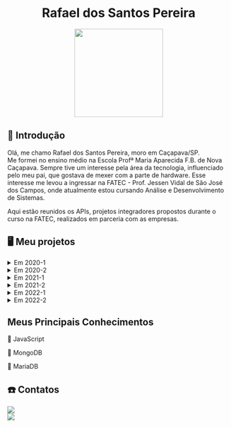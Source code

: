 <body>
  <div align="center">
    <h1>Rafael dos Santos Pereira</h1>
    <kbd><img src="https://avatars.githubusercontent.com/rafaeldossper" width="200px" height="200px"/></kbd>
    
  </div>
</body>

## 📓 Introdução


Olá, me chamo Rafael dos Santos Pereira, moro em Caçapava/SP. <br>
Me formei no ensino médio na Escola Profª Maria Aparecida F.B. de Nova Caçapava. Sempre tive um interesse pela área da tecnologia, influenciado pelo meu pai, que gostava de mexer com a parte de hardware. Esse interesse me levou a ingressar na FATEC - Prof. Jessen Vidal de São José dos Campos, onde atualmente estou cursando Análise e Desenvolvimento de Sistemas.
<br> 

Aqui estão reunidos os APIs, projetos integradores propostos durante o curso na FATEC, realizados em parceria com as empresas.<br /> 


## :desktop_computer: Meu projetos

<details>
  <summary>Em 2020-1</summary>

  ## SlimSystem
  
No primeiro projeto integrador proposto foi desenvolvido um aplicativo mobile de segurança domiciliar, que faz o gerenciamento e controle de câmeras e alarmes para a segurança. Utilizamos a programação modular, que enfatiza a separação da funcionalidade de um programa em módulos independentes e intercambiáveis.

<br> 

#### :handshake: Parceiro Acadêmico:
- [FATEC - Prof. Jessen Vidal](http://fatecsjc-prd.azurewebsites.net)

- Prof. Jean Carlos Lourenço Costa, disciplina de Programação em Microinformática.

  <br> 


#### :warning: Problema:
Falta de controle e monitoramento eficaz de segurança domiciliar, o que leva a preocupações com a segurança dos moradores e de seus bens quando estão ausentes.

<br> 

#### :old_key: Solução:
Aplicativo de segurança doméstica que ofereça aos usuários conforto, segurança e praticidade, permitindo controle e monitoramento em qualquer lugar, através de um dispositivo móvel conectado à internet, com foco na autonomia total do cliente sobre a segurança de sua residência a qualquer momento.

<br> 

#### :computer: Tecnologias Utilizadas:
Foram utilizadas as plataformas Kodular/App Inventor no desenvolvimento do aplicativo e o Firebase para o armazenamento e fornecimento de dados.

- #### Firebase
O Firebase fornece um banco de dados em tempo real e back-end como um serviço. O serviço fornece aos desenvolvedores de aplicativos uma API que permite que os dados sejam sincronizados entre clientes e armazenados na nuvem do Firebase.

 - #### Kodular/AppInventor
Plataformas usadas para desenvolvimento de aplicativos android, baseada em blocos lógicos. Foi desenvolvido toda a aplicação do projeto usando programação em blocos.

<br> 
    
#### :1st_place_medal: Contribuições Pessoais:
Durante o desenvolvimento desse projeto minha contribuição foi na parte do backend da aplicação, o sistema de login, chamadas telefônicas e notificações de acompanhamento de atividades foram construídas através dos blocos lógicos nas plataformas de desenvolvimento de aplicativos android.

<br> 

  
#### Hard Skills:
- **Kodular/AppInventor:**  Sei usar com autonomia.
- **Firebase:**  Sei usar com ajuda.

  <br> 

#### Soft Skills:
- **Comunicação:** A principal soft skill desenvolvida foi a comunicação, essencial para a minha contribuição com a equipe, levando em consideração que tivemos que migrar para o ensino EAD em circunstâncias da pandemia, precisavamos manter clareza na nossa comunicação para que pudéssemos trabalhar em equipe no desenvolvimento do projeto.

 <br> 

</details>  
<details>
  <summary>Em 2020-2</summary>
  
  <br> 
  
Esse projeto integrador consistiu na criação de um sistema dedicado ao controle e gerenciamento da jornada de motoristas. Este sistema foi projetado para localizar e registrar o status da jornada em tempo real.

<br> 


#### :handshake: Parceiro Acadêmico:
- [FATEC - Prof. Jessen Vidal](http://fatecsjc-prd.azurewebsites.net)

- [IACIT](https://www.iacit.com.br) - Soluções Tecnológicas

  <br> 

#### :warning: Problema:
Falta de acompanhamento eficaz e atualização de status na jornada dos motoristas, prejudicando a segurança no transporte de cargas e a experiência do usuário.

<br> 

#### :old_key: Solução:
Criar um aplicativo de gerenciamento personalizável para monitorar a jornada dos motoristas, oferecendo planejamento, acompanhamento e controle, atendendo às necessidades dos motoristas, funcionários e administradores.

<br> 

#### :computer: Tecnologias Utilizadas:

- #### Java
Java foi a principal linguagem de programação utilizada no projeto. Através dela, o aplicativo foi desenvolvido, fornecendo uma base sólida para a implementação das funcionalidades necessárias.


- #### Java Swing
É um framework que disponibiliza um conjunto de elementos gráficos para a criação de interfaces de usuário (GUI) em aplicativos Java. No projeto, Java Swing foi utilizado juntamente com a linguagem Java para desenvolver interfaces de usuário interativas e visualmente atraentes para o aplicativo.

- #### PostgreSQL
PostgreSQL é um sistema de gerenciamento de banco de dados relacional de código aberto, amplamente reconhecido por sua robustez, confiabilidade e capacidade de lidar com grandes volumes de dados. No projeto, PostgreSQL foi o banco de dados utilizado para armazenar e gerenciar os dados da aplicação, garantindo integridade e eficiência no acesso aos dados.

- #### pgAdmin
 É uma ferramenta de administração de banco de dados que facilita o gerenciamento de bancos de dados PostgreSQL.

<br> 
  
#### :1st_place_medal: Contribuições Pessoais:

No projeto, minha contribuição principal foi o desenvolvimento e a integração do banco de dados PostgreSQL com o backend feito em Java. No início, enfrentei o desafio de aprender sobre o desenvolvimento de bancos de dados. Eu não tinha muito conhecimento prévio, o que incluía a criação de modelos lógicos e conceituais. Esses modelos são importantes para garantir que a estrutura de dados atenda aos requisitos do sistema e às necessidades dos usuários. Durante o projeto, adquiri a experiência no desenvolvimento de bancos de dados.

<br> 

#### Hard Skills:
- **Java:** Sei usar com ajuda.
- **PostgreSQL & pgAdmin:** Sei usar com autonomia.

<br> 

#### Soft Skills:
- **Comunicação:** Continuei aprimorando essa habilidade, pois nesse semestre o número de integrantes era maior do que no passado, além do que o time estava dividido em 3 partes. A comunicação foi necessária para manter a organização do grupo e a eficiência das entregas.
- **Resiliência:** Durante o projeto ao enfrentar as necessidades relacionadas ao banco de dados e a outros imprevistos foi onde precisei ser mais resiliente, pois apesar de minha falta de conhecimento enfrentei o desafio e me adaptei, buscando soluções para garantir que pudesse atender as demandas e expectativas do cliente.

<br> 

<p align="justify">
  <a href="https://github.com/DevSlim001/PI_2020.2"><img src="https://img.shields.io/badge/github-0077B5?style=for-the-badge&logo=github&logoColor=black"/></a> </p>

  <br> 
  
  </details>
  
  <details>
  <summary>Em 2021-1</summary>

  ## nEDUC

Diante da pandemia de COVID-19, todos enfrentaram o desafio de se adaptar às atividades diárias, incluindo estudos, trabalho e outras interações, o que se alinhou com o avanço da tecnologia. Em parceria com a NESS, nosso desafio era criar uma plataforma web voltada para o ensino à distância, visando a gestão e oferta de conhecimento de maneira prática e eficaz.

<br> 

#### :handshake: Parceiro Acadêmico:
- [FATEC - Prof. Jessen Vidal](http://fatecsjc-prd.azurewebsites.net)
- [NESS](https://www.ness.com.br)

<br> 


#### :warning: Problema:

Encontrar uma solução que tornasse o aprendizado dos estudantes mais acessível e com mais qualidade.

<br> 

#### :old_key: Solução:

Criação de uma plataforma web de ensino intuitiva e prática, que ofereça conteúdos de diversas disciplinas, acesso a certificados e acompanhamento no aprendizado.


<br> 

#### :computer: Tecnologias Utilizadas:


 - #### Python
   Python foi utilizado como a linguagem de programação principal devido à sua simplicidade e legibilidade. Ele foi empregado no desenvolvimento do backend do projeto, facilitando a integração com o banco de dados e a implementação das funcionalidades principais.
   
 - #### Django Framework:
   Django é um framework de desenvolvimento web rápido em Python, usado para criar aplicativos web de forma eficiente. No projeto, o Django foi empregado para criar páginas web dinâmicas, gerenciar o banco de dados e lidar com a lógica de negócios de maneira simplificada e organizada. Ele ofereceu recursos essenciais para lidar facilitar a interação entre o frontend e o backend do aplicativo.

 - #### SQLite:
   SQLite é um sistema de gerenciamento de banco de dados relacional (RDBMS) leve e embutido.
   
 - #### JavaScript:
   Foi utilizado principalmente no frontend para tornar as páginas web interativas. Ele permitiu a implementação de funcionalidades dinâmicas e a melhora na experiência do usuário.
   
 - #### HTML:
   Foi empregado para estruturar os elementos das páginas web. Isso incluiu a criação de parágrafos, links, títulos, tabelas, imagens e vídeos. 
  
 - #### CSS:
   Foi utilizado para definir o estilo e o layout das páginas web. Ele permitiu a customização de cores, fontes, tamanhos e posicionamento dos elementos, contribuindo para a estética geral do projeto.
  
<br> 
    
#### :1st_place_medal: Contribuições Pessoais:

Nesse projeto, contribuí com a estruturação do banco de dados utilizando SQLite, integrações com o backend desenvolvido em Python e Django, e a modificação e revisão de algumas telas utilizando HTML, CSS e JavaScript. Também participei da prototipagem das telas da plataforma web utilizando o Figma. Durante esse processo, trabalhamos na criação dos modelos das páginas, incluindo todos os conteúdos e funcionalidades, bem como na definição do design geral do projeto.

<br> 

  
#### Hard Skills:

- **Figma:**  Sei usar com autonomia.
- **JavaScript:**  Sei usar com autonomia.
- **Python**  Sei usar com ajuda.


  <br> 

#### Soft Skills:
- **Pensamento Criativo:**  Durante a prototipagem desenvolvi muito essa habilidade, pude construir ideias originais, pensando fora da caixa para encontrar soluções criatividas para criar a interface de usuário de maneira agradável e que despertasse interesse.

- **Comunicação Assertiva:** Durante o projeto, consegui manter uma comunicação assertiva com os membros da equipe e o cliente. Pude expressar ideias com clareza, compreender as necessidades e manter um diálogo constante para garantir o alinhamento com as expectativas. Isso foi fundamental para superar imprevistos e garantir o sucesso do projeto.
 <br> 

 <p align="justify">
  <a href="https://github.com/developersapi/LMSApp"><img src="https://img.shields.io/badge/github-0077B5?style=for-the-badge&logo=github&logoColor=black"/></a> </p>
  </details>

  <details>
  <summary>Em 2021-2</summary>

## Ships Document

<br>

#### :handshake: Parceiro Acadêmico:
- [FATEC - Prof. Jessen Vidal](http://fatecsjc-prd.azurewebsites.net)
- [EMBRAER](https://embraer.com/br/pt)

  <br> 


#### :warning: Problema:
Este projeto surgiu numa necessidade real da Embraer. Na empresa, a criação e manutenção dos manuais operacionais para suas aeronaves era um processo demorado e propenso a erros devido à abordagem manual e à utilização de planilhas para o controle das atualizações.

<br> 

#### :old_key: Solução:

 A solução consistiu na criação de um aplicativo desktop que se comunica com um servidor interno da empresa, simplificando a criação, manipulação e disponibilização dos manuais para os clientes.

<br> 

#### :computer: Tecnologias Utilizadas:


 - #### Spring Framework:
    O Spring foi a tecnologia chave do projeto, sendo utilizada para construir as rotas de integração com o banco de dados PostgreSQL. Ele oferece suporte à infraestrutura da aplicação, permitindo que os desenvolvedores se concentrem na lógica da aplicação. O uso do Spring Data facilitou a conexão direta com o banco de dados, simplificando a persistência dos dados e o tratamento dos manuais no sistema.


 - #### PostgreSQL
   O PostgreSQL foi escolhido como o banco de dados do sistema proposto. Ele utiliza a linguagem SQL como interface para adicionar, acessar e processar os dados da aplicação, possibilitando a persistência dos dados de forma eficiente.

   
 - #### AngularJS:
   A interface do usuário foi construída utilizando AngularJS, um framework front-end JavaScript que oferece um padrão de componentização de elementos HTML. Isso facilitou o desenvolvimento e a integração das telas, tornando a construção da interface gráfica do usuário mais simples e intuitiva.

<br> 
    
#### :1st_place_medal: Contribuições Pessoais:

Neste projeto, assumi o papel de Product Owner da equipe, tendo a responsabilidade de manter uma comunicação direta com o cliente, bem como esclarecer as dúvidas dos membros da equipe. Além disso, tive a responsabilidade de apresentar o progresso do projeto durante as sprints, participando ativamente do processo contínuo de validação e negociação de prazos e requisitos. Colaborei de forma versátil no projeto, auxiliando tanto no desenvolvimento front-end quanto no back-end, contribuindo para a construção e publicação dos manuais das aeronaves, modelagem de banco de dados e desenvolvimento da lógica de negócios.

<br> 
  
#### Hard Skills:

- **Angular:** Sei usar com ajuda
- **PostgreSQL:** Sei usar com autonomia


  <br> 

#### Soft Skills:

- **Comunicação:** Dada a complexidade do projeto e os desafios enfrentados, a comunicação foi fundamental para que a equipe finalizasse esse projeto com sucesso.
 <br>

- **Colaboração:** Inicialmente, nossa equipe não estava em sintonia. Após enfrentar desafios, imprevistos e dificuldades, nos unimos em prol do bem do grupo. Isso nos permitiu alcançar nossos objetivos planejados para esse projeto.

 <br>
 
 <p align="justify">
  <a href="https://github.com/developersapi/Sistema-Web-com-Regra-de-Negocio"><img src="https://img.shields.io/badge/github-0077B5?style=for-the-badge&logo=github&logoColor=black"/></a> </p>
  </details>
  
  
  <details>
  <summary>Em 2022-1</summary>
    
  ## eFols
  Neste semestre, em parceria com a Embraer, desenvolvemos um aplicativo mobile para notificar os proprietários sobre novos procedimentos e facilitar a leitura de documentos de manutenção de seus veículos.
<br>

#### :handshake: Parceiro Acadêmico:
- [FATEC - Prof. Jessen Vidal](http://fatecsjc-prd.azurewebsites.net)
- [EMBRAER](https://embraer.com/br/pt)

  <br> 

#### :warning: Problema:
Dificuldade dos proprietários de veículos em acessar e ler documentos preventivos e de manutenção devido à dificuldade de acesso ou à falta de notificações sobre novos documentos no sistema.

<br> 

#### :old_key: Solução:
Desenvolver um aplicativo móvel que forneça alertas e recomendações aos motoristas sobre procedimentos em caso de problemas com seus veículos. Os usuários receberão notificações e poderão consultar os documentos (FOLs) em formato PDF quando necessário.

<br> 

#### :computer: Tecnologias Utilizadas:


 - #### Node.js: 
   O Node.js foi essencial para o desenvolvimento do backend, pois permite a criação de servidores web de forma eficiente e escalável. Utilizamos o Express.js como framework para gerenciar rotas e middleware, simplificando o desenvolvimento da API RESTful. A capacidade de trabalhar com JavaScript tanto no frontend quanto no backend também facilitou a sincronização e manutenção do código entre as duas partes do projeto.

 - #### MongoDB:
   MongoDB, um banco de dados NoSQL, gerenciou os dados do sistema, oferecendo flexibilidade de esquema e lidando bem com grandes volumes. A integração com Node.js via Mongoose simplificou operações de CRUD.
  
   
 - #### React Native:
   Utilizamos React Native para criar o aplicativo móvel de forma nativa para Android e iOS com JavaScript, oferecendo componentes reutilizáveis e um desenvolvimento rápido, mantendo a consistência visual com a versão web.
  
<br> 
    
#### :1st_place_medal: Contribuições Pessoais:

Fui responsável por parte do desenvolvimento do backend utilizando Node.js e Express.js para criar a estrutura do servidor e definir rotas para a API. Implementei as funcionalidades principais da API, incluindo autenticação de usuários e manipulação de dados no MongoDB usando Mongoose. Além disso, colaborei com a equipe de frontend para integrar o backend com o aplicativo React Native, garantindo uma comunicação eficiente entre as partes.

<br> 
  
#### Hard Skills:
- **Node.js:** Sei usar com autonomia
- **MongoDB:** Sei usar com autonomia
- **React Native:** Sei usar com ajuda


  <br> 

#### Soft Skills:

- **Resolução de Problemas:** Enfrentar obstáculos técnicos e encontrar soluções eficazes foi uma habilidade chave demonstrada durante o desenvolvimento do projeto, demonstrando uma abordagem criativa e analítica para resolver os desafios.
  <br>

- **Colaboração:** Trabalhar de forma colaborativa e cooperativa com colegas de equipe foi essencial para o sucesso do projeto, promovendo um ambiente positivo e produtivo onde as ideias foram compartilhadas, discutidas e implementadas de maneira eficiente.

 <br>
 
 

   
   #### [Documentação](https://github.com/TecStocks)
   #### [Backend](https://github.com/TecStocks/backend)
   #### [Frontend](https://github.com/TecStocks/frontend)
   #### [Servidor de Autenticação](https://github.com/TecStocks/auth-server)
   #### [Interface Admin](https://github.com/TecStocks/admin-react)
  

  
  </details>

   <details>
  <summary>Em 2022-2</summary>
     ## Nome proj...
  
descrição do proj


### Parceiro Acadêmico  
<p align="justify">
                     <a href="http://fatecsjc-prd.azurewebsites.net/"> FATEC - Prof. Jessen Vidal </a>
              </p>

### Tecnologias Utilizadas

  - #### NodeJS
  ...

  - #### MongoDB
  ...
  - #### React Native
  ...
  
### Contribuições Pessoais
...
  
### Hard Skills
...

### Soft Skills
...
  
  </details>
  
  
  
  
## Meus Principais Conhecimentos

:beginner: JavaScript

:floppy_disk: MongoDB

:floppy_disk: MariaDB


##  :phone: Contatos
<p align="justify">
  <a href="https://github.com/rafaeldossper"><img src="https://img.shields.io/badge/github-0077B5?style=for-the-badge&logo=github&logoColor=black"/></a> <br>
  <a href="https://www.linkedin.com/in/rafaeldossper/"><img src="https://img.shields.io/badge/LinkedIn-0077B5?style=for-the-badge&logo=linkedin&logoColor=white"/></a> </p>
              
             
           

  

